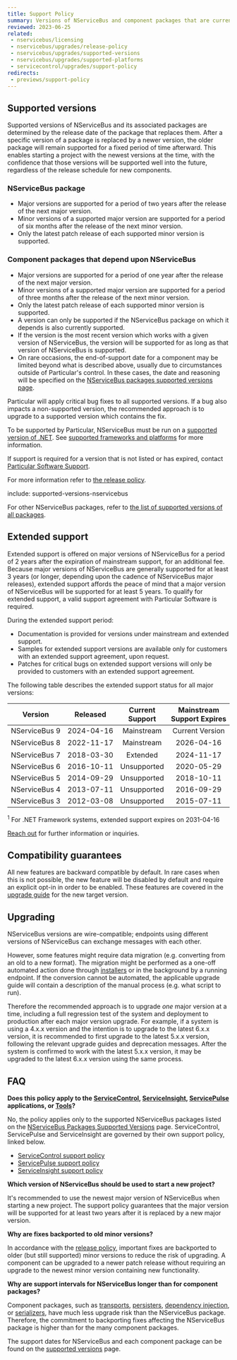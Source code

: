 ```yaml
---
title: Support Policy
summary: Versions of NServiceBus and component packages that are currently supported
reviewed: 2023-06-25
related:
 - nservicebus/licensing
 - nservicebus/upgrades/release-policy
 - nservicebus/upgrades/supported-versions
 - nservicebus/upgrades/supported-platforms
 - servicecontrol/upgrades/support-policy
redirects:
 - previews/support-policy
---
```


## Supported versions

Supported versions of NServiceBus and its associated packages are determined by the release date of the package that replaces them. After a specific version of a package is replaced by a newer version, the older package will remain supported for a fixed period of time afterward. This enables starting a project with the newest versions at the time, with the confidence that those versions will be supported well into the future, regardless of the release schedule for new components.

### NServiceBus package

- Major versions are supported for a period of two years after the release of the next major version.
- Minor versions of a supported major version are supported for a period of six months after the release of the next minor version.
- Only the latest patch release of each supported minor version is supported.

### Component packages that depend upon NServiceBus

- Major versions are supported for a period of one year after the release of the next major version.
- Minor versions of a supported major version are supported for a period of three months after the release of the next minor version.
- Only the latest patch release of each supported minor version is supported.
- A version can only be supported if the NServiceBus package on which it depends is also currently supported.
- If the version is the most recent version which works with a given version of NServiceBus, the version will be supported for as long as that version of NServiceBus is supported.
- On rare occasions, the end-of-support date for a component may be limited beyond what is described above, usually due to circumstances outside of Particular's control. In these cases, the date and reasoning will be specified on the [NServiceBus packages supported versions page](supported-versions.md).

Particular will apply critical bug fixes to all supported versions. If a bug also impacts a non-supported version, the recommended approach is to upgrade to a supported version which contains the fix.

To be supported by Particular, NServiceBus must be run on a [supported version of .NET](https://dotnet.microsoft.com/en-us/platform/support/policy). See [supported frameworks and platforms](supported-platforms.md) for more information.

If support is required for a version that is not listed or has expired, contact [Particular Software Support](https://particular.net/contactus).

For more information refer to [the release policy](/nservicebus/upgrades/release-policy.md).

include: supported-versions-nservicebus

For other NServiceBus packages, refer to [the list of supported versions of all packages](supported-versions.md).

## Extended support

Extended support is offered on major versions of NServiceBus for a period of 2 years after the expiration of mainstream support, for an additional fee. Because major versions of NServiceBus are generally supported for at least 3 years (or longer, depending upon the cadence of NServiceBus major releases), extended support affords the peace of mind that a major version of NServiceBus will be supported for at least 5 years. To qualify for extended support, a valid support agreement with Particular Software is required.

During the extended support period:

- Documentation is provided for versions under mainstream and extended support.
- Samples for extended support versions are available only for customers with an extended support agreement, upon request.
- Patches for critical bugs on extended support versions will only be provided to customers with an extended support agreement.

The following table describes the extended support status for all major versions:

|          Version           |  Released               | Current Support | Mainstream <nobr>Support Expires</nobr> | Extended <nobr>Support Expires</nobr> |
| :------------------------: | :---------------------: | :-------------: | :-------------------------------------: | :-----------------------------------: |
| <nobr>NServiceBus 9</nobr> | <nobr>2024-04-16</nobr> |   Mainstream    |             Current Version             |            Current Version            |
| <nobr>NServiceBus 8</nobr> | <nobr>2022-11-17</nobr> |   Mainstream    |               2026-04-16                |              2028-04-16<sup>1</sup>   |
| <nobr>NServiceBus 7</nobr> | <nobr>2018-03-30</nobr> |   Extended      |               2024-11-17                |              2026-11-17               |
| <nobr>NServiceBus 6</nobr> | <nobr>2016-10-11</nobr> |   Unsupported   |               2020-05-29                |              2022-05-29               |
| <nobr>NServiceBus 5</nobr> | <nobr>2014-09-29</nobr> |   Unsupported   |               2018-10-11                |              2020-10-12               |
| <nobr>NServiceBus 4</nobr> | <nobr>2013-07-11</nobr> |   Unsupported   |               2016-09-29                |              2018-09-29               |
| <nobr>NServiceBus 3</nobr> | <nobr>2012-03-08</nobr> |   Unsupported   |               2015-07-11                |              2017-07-11               |

<sup>1</sup> For .NET Framework systems, extended support expires on 2031-04-16

[Reach out](https://particular.net/contact) for further information or inquiries.

## Compatibility guarantees

All new features are backward compatible by default. In rare cases when this is not possible, the new feature will be disabled by default and require an explicit opt-in in order to be enabled. These features are covered in the [upgrade guide](/nservicebus/upgrades/) for the new target version.

## Upgrading

NServiceBus versions are wire-compatible; endpoints using different versions of NServiceBus can exchange messages with each other.

However, some features might require data migration (e.g. converting from an old to a new format). The migration might be performed as a one-off automated action done through [installers](/nservicebus/operations/installers.md) or in the background by a running endpoint. If the conversion cannot be automated, the applicable upgrade guide will contain a description of the manual process (e.g. what script to run).

Therefore the recommended approach is to upgrade *one* major version at a time, including a full regression test of the system and deployment to production after each major version upgrade. For example, if a system is using a 4.x.x version and the intention is to upgrade to the latest 6.x.x version, it is recommended to first upgrade to the latest 5.x.x version, following the relevant upgrade guides and deprecation messages. After the system is confirmed to work with the latest 5.x.x version, it may be upgraded to the latest 6.x.x version using the same process.

## FAQ

**Does this policy apply to the [ServiceControl](/servicecontrol/), [ServiceInsight](/serviceinsight/), [ServicePulse](/servicepulse/) applications, or [Tools](/nservicebus/tools/)?**

No, the policy applies only to the supported NServiceBus packages listed on the [NServiceBus Packages Supported Versions](supported-versions.md) page. ServiceControl, ServicePulse and ServiceInsight are governed by their own support policy, linked below.

- [ServiceControl support policy](/servicecontrol/upgrades/support-policy.md)
- [ServicePulse support policy](/servicepulse/support-policy.md)
- [ServiceInsight support policy](/serviceinsight/support-policy.md)

**Which version of NServiceBus should be used to start a new project?**

It's recommended to use the newest major version of NServiceBus when starting a new project. The support policy guarantees that the major version will be supported for at least two years after it is replaced by a new major version.

**Why are fixes backported to old minor versions?**

In accordance with the [release policy](release-policy.md), important fixes are backported to older (but still supported) minor versions to reduce the risk of upgrading. A component can be upgraded to a newer patch release without requiring an upgrade to the newest minor version containing new functionality.

**Why are support intervals for NServiceBus longer than for component packages?**

Component packages, such as [transports](/transports/), [persisters](/persistence/), [dependency injection](/nservicebus/dependency-injection/), or [serializers](/nservicebus/serialization/), have much less upgrade risk than the NServiceBus package. Therefore, the commitment to backporting fixes affecting the NServiceBus package is higher than for the many component packages.

The support dates for NServiceBus and each component package can be found on the [supported versions](supported-versions.md) page.

<script type="text/javascript" src="supported-versions.js"></script>
